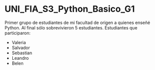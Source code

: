 # UNI_FIA_S3_Python_Basico_G1
Primer grupo de estudiantes de mi facultad de origen a quienes enseñé Python. Al final sólo sobrevivieron 5 estudiantes.
Estudiantes que participaron:
- Valeria
- Salvador
- Sebastian
- Leandro
- Belen
